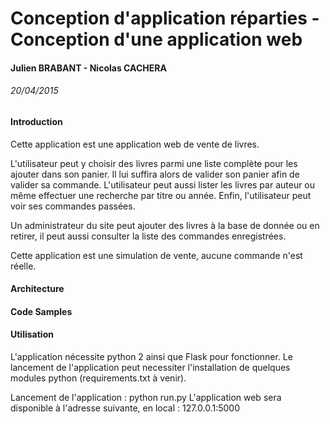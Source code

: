 # Conception d'application réparties - Conception d'une application web
#### Julien BRABANT - Nicolas CACHERA
###### 20/04/2015

#### Introduction

Cette application est une application web de vente de livres.

L'utilisateur peut y choisir des livres parmi une liste complète pour les ajouter dans son panier. Il lui suffira alors de valider son panier afin de valider sa commande. L'utilisateur peut aussi lister les livres par auteur ou même effectuer une recherche par titre ou année. Enfin, l'utilisateur peut voir ses commandes passées.

Un administrateur du site peut ajouter des livres à la base de donnée ou en retirer, il peut aussi consulter la liste des commandes enregistrées.

Cette application est une simulation de vente, aucune commande n'est réelle.

#### Architecture

#### Code Samples

#### Utilisation

L'application nécessite python 2 ainsi que Flask pour fonctionner.
Le lancement de l'application peut necessiter l'installation de quelques modules python (requirements.txt à venir).

Lancement de l'application : python run.py
L'application web sera disponible à l'adresse suivante, en local : 127.0.0.1:5000
